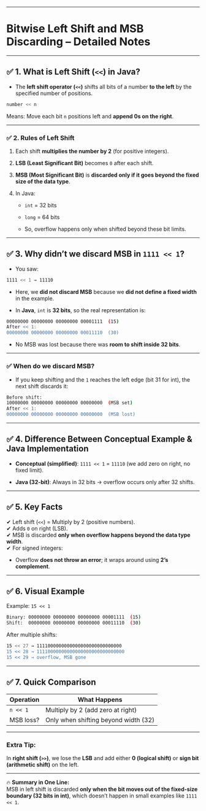 
---

# **Bitwise Left Shift and MSB Discarding – Detailed Notes**

---

## ✅ **1. What is Left Shift (`<<`) in Java?**

- The **left shift operator (`<<`)** shifts all bits of a number **to the left** by the specified number of positions.
    
```java
number << n

```
    
Means: Move each bit `n` positions left and **append 0s on the right**.


---

### ✅ **2. Rules of Left Shift**

1. Each shift **multiplies the number by 2** (for positive integers).
    
2. **LSB (Least Significant Bit)** becomes `0` after each shift.
    
3. **MSB (Most Significant Bit)** is **discarded only if it goes beyond the fixed size of the data type**.
    
4. In Java:
    
    - `int` = 32 bits
        
    - `long` = 64 bits
        
    - So, overflow happens only when shifted beyond these bit limits.
        

---

## ✅ **3. Why didn’t we discard MSB in `1111 << 1`?**

- You saw:
    
```sh
1111 << 1 → 11110
```
    
- Here, we **did not discard MSB** because we **did not define a fixed width** in the example.
    
- In **Java**, `int` is **32 bits**, so the real representation is:
	
```sh
00000000 00000000 00000000 00001111  (15)
After << 1:
00000000 00000000 00000000 00011110  (30)
```
    
- No MSB was lost because there was **room to shift inside 32 bits**.
    

---

### ✅ **When do we discard MSB?**

- If you keep shifting and the `1` reaches the left edge (bit 31 for int), the next shift discards it:
    
```sh
Before shift:
10000000 00000000 00000000 00000000  (MSB set)
After << 1:
00000000 00000000 00000000 00000000  (MSB lost)
```

---

## ✅ **4. Difference Between Conceptual Example & Java Implementation**

- **Conceptual (simplified)**: `1111 << 1` = `11110` (we add zero on right, no fixed limit).
    
- **Java (32-bit)**: Always in 32 bits → overflow occurs only after 32 shifts.
    

---

## ✅ **5. Key Facts**

✔ Left shift (`<<`) = Multiply by 2 (positive numbers).  
✔ Adds `0` on right (LSB).  
✔ MSB is discarded **only when overflow happens beyond the data type width**.  
✔ For signed integers:

- Overflow **does not throw an error**; it wraps around using **2’s complement**.
    

---

## ✅ **6. Visual Example**

Example: `15 << 1`

```sh
Binary: 00000000 00000000 00000000 00001111  (15)
Shift:  00000000 00000000 00000000 00011110  (30)
```

After multiple shifts:

```sh
15 << 27 → 1111000000000000000000000000000
15 << 28 → 11110000000000000000000000000000
15 << 29 → overflow, MSB gone
```

---

## ✅ **7. Quick Comparison**

|**Operation**|**What Happens**|
|---|---|
|`n << 1`|Multiply by 2 (add zero at right)|
|MSB loss?|Only when shifting beyond width (32)|

---

### **Extra Tip:**

In **right shift (`>>`)**, we lose the **LSB** and add either **0 (logical shift)** or **sign bit (arithmetic shift)** on the left.

---

🔥 **Summary in One Line:**  
MSB in left shift is discarded **only when the bit moves out of the fixed-size boundary (32 bits in int)**, which doesn’t happen in small examples like `1111 << 1`.